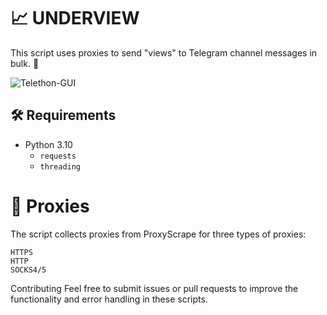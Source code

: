 # 📈 UNDERVIEW

This script uses proxies to send "views" to Telegram channel messages in bulk. 🚀

![Telethon-GUI](test.gif)

## 🛠 Requirements

- Python 3.10
  - `requests`
  - `threading`

# 📡 Proxies

The script collects proxies from ProxyScrape for three types of proxies:

    HTTPS
    HTTP
    SOCKS4/5

Contributing
Feel free to submit issues or pull requests to improve the functionality and error handling in these scripts.
